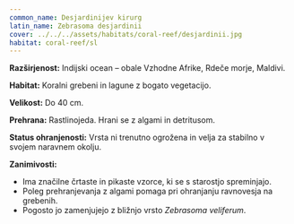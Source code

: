 ```yaml
---
common_name: Desjardinijev kirurg
latin_name: Zebrasoma desjardinii
cover: ../../../assets/habitats/coral-reef/desjardinii.jpg
habitat: coral-reef/sl
---
```

**Razširjenost:** Indijski ocean – obale Vzhodne Afrike, Rdeče morje, Maldivi.

**Habitat:** Koralni grebeni in lagune z bogato vegetacijo.

**Velikost:** Do 40 cm.

**Prehrana:** Rastlinojeda. Hrani se z algami in detritusom.

**Status ohranjenosti:** Vrsta ni trenutno ogrožena in velja za stabilno v svojem naravnem okolju.

**Zanimivosti:**  
- Ima značilne črtaste in pikaste vzorce, ki se s starostjo spreminjajo.  
- Poleg prehranjevanja z algami pomaga pri ohranjanju ravnovesja na grebenih.  
- Pogosto jo zamenjujejo z bližnjo vrsto *Zebrasoma veliferum*.

